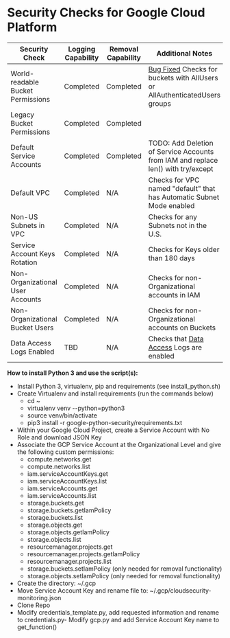 # Security Checks for Google Cloud Platform #

| Security Check | Logging Capability | Removal Capability | Additional Notes |
|-----------------------------------|--------------------|--------------------|------------------|
| World-readable Bucket Permissions | Completed | Completed | [Bug Fixed](https://github.com/GoogleCloudPlatform/google-cloud-python/issues/4682) Checks for buckets with AllUsers or AllAuthenticatedUsers groups |
| Legacy Bucket Permissions | Completed | Completed | |
| Default Service Accounts | Completed | Completed | TODO: Add Deletion of Service Accounts from IAM and replace len() with try/except |
| Default VPC | Completed | N/A | Checks for VPC named "default" that has Automatic Subnet Mode enabled |
| Non-US Subnets in VPC | Completed | N/A | Checks for any Subnets not in the U.S. |
| Service Account Keys Rotation | Completed | N/A | Checks for Keys older than 180 days |
| Non-Organizational User Accounts | Completed | N/A | Checks for non-Organizational accounts in IAM |
| Non-Organizational Bucket Users | Completed | N/A | Checks for non-Organizational accounts on Buckets |
| Data Access Logs Enabled | TBD | N/A | Checks that [Data Access](https://cloud.google.com/logging/docs/audit/configure-data-access) Logs are enabled |

**How to install Python 3 and use the script(s):**

- Install Python 3, virtualenv, pip and requirements (see install_python.sh)
- Create Virtualenv and install requirements (run the commands below)
    - cd ~
    - virtualenv venv --python=python3
    - source venv/bin/activate
    - pip3 install -r google-python-security/requirements.txt
- Within your Google Cloud Project, create a Service Account with No Role and download JSON Key
- Associate the GCP Service Account at the Organizational Level and give the following custom permissions:
    - compute.networks.get
    - compute.networks.list
    - iam.serviceAccountKeys.get
    - iam.serviceAccountKeys.list
    - iam.serviceAccounts.get
    - iam.serviceAccounts.list
    - storage.buckets.get
    - storage.buckets.getIamPolicy
    - storage.buckets.list
    - storage.objects.get
    - storage.objects.getIamPolicy
    - storage.objects.list
    - resourcemanager.projects.get
    - resourcemanager.projects.getIamPolicy
    - resourcemanager.projects.list
    - storage.buckets.setIamPolicy (only needed for removal functionality)
    - storage.objects.setIamPolicy (only needed for removal functionality)
- Create the directory: ~/.gcp
- Move Service Account Key and rename file to: ~/.gcp/cloudsecurity-monitoring.json
- Clone Repo
- Modify credentials_template.py, add requested information and rename to credentials.py- Modify gcp.py and add Service Account Key name to get_function()
